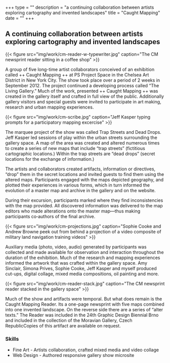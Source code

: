 +++
type = ""
description = "a continuing collaboration between artists exploring cartography and invented landscapes"
title = "Caught Mapping"
date = "" 
+++

## A continuing collaboration between artists exploring cartography and invented landscapes

{{< figure src="img/work/cm-reader-w-typewriter.jpg" caption="The CM newsprint reader sitting in a coffee shop" >}} 

A group of five long-time artist collaborators conceived of an exhibition called ++ Caught Mapping ++ at PS Project Space in the Chelsea Art District in New York City. The show took place over a period of 2 weeks in September 2012. The project continued a developing process called “The Living Gallery.” Much of the work, presented ++ Caught Mapping ++ was created in the gallery itself and crafted in full view of the public. Additionally gallery visitors and special guests were invited to participate in art making, research and urban mapping experiences.

{{< figure src="img/work/cm-scribe.jpg" caption="Jeff Kasper typing prompts for a participatory mapping excercise" >}} 

The marquee project of the show was called Trap Streets and Dead Drops. Jeff Kasper led sessions of play within the urban streets surrounding the gallery space. A map of the area was created and altered numerous times to create a series of new maps that include “trap streets” (fictitious cartographic locations.) Within the trap streets are “dead drops” (secret locations for the exchange of information.)

The artists and collaborators created artifacts, information or directives, “drop” them in the secret locations and invited guests to find them using the altered maps. Participants engaged with the maps depicted geography, and plotted their experiences in various forms, which in turn informed the evolution of a master map and archive in the gallery and on the website.

During their excursion, participants marked where they find inconsistencies with the map provided. All discovered information was delivered to the map editors who made alterations onto the master map—thus making participants co‐authors of the final archive.

{{< figure src="img/work/cm-projections.jpg" caption="Sophie Cooke and Andrew Browne peek out from behind a projection of a video composite of military land navigation training videos" >}} 

Auxiliary media (photo, video, audio) generated by participants was collected and made available for observation and interaction throughout the duration of the exhibition. Much of the research and mapping experiences informed the artwork that was crafted within the gallery space. Amy Sinclair, Simona Prives, Sophie Cooke, Jeff Kasper and myself produced cut-ups, digital collage, mixed media compositions, oil painting and more. 

{{< figure src="img/work/cm-reader-stack.jpg" caption="The CM newsprint reader stacked in the gallery space" >}} 

Much of the show and artifacts were temporal. But what does remain is the Caught Mapping Reader. Its a one-page newsprint with five maps combined into one invented landscape. On the reverse side there are a series of &ldquo;alter texts.&rdquo; The Reader was included in the 24th Graphic Design Biennial Brno and included in the collection of the Moravian Gallery, Czech RepublicCopies of this artifact are available on request. 

### Skills

* Fine Art - Artists collaboration, crafted mixed media and video collage
* Web Design - Authored responsive gallery show microsite
